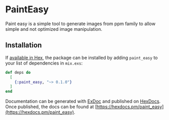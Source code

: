 # PaintEasy

Paint easy is a simple tool to generate images from ppm family to allow simple and not optimized image manipulation.

## Installation

If [available in Hex](https://hex.pm/docs/publish), the package can be installed
by adding `paint_easy` to your list of dependencies in `mix.exs`:

```elixir
def deps do
  [
    {:paint_easy, "~> 0.1.0"}
  ]
end
```

Documentation can be generated with [ExDoc](https://github.com/elixir-lang/ex_doc)
and published on [HexDocs](https://hexdocs.pm). Once published, the docs can
be found at [https://hexdocs.pm/paint_easy](https://hexdocs.pm/paint_easy).
